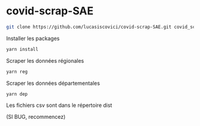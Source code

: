 # covid-scrap-SAE

```bash
git clone https://github.com/lucasiscovici/covid-scrap-SAE.git covid_scrap_SAE && cd covid_scrap_SAE
```
Installer les packages
```bash
yarn install
```

Scraper les données régionales

```bash
yarn reg
```

Scraper les données départementales

```bash
yarn dep
```

Les fichiers csv sont dans le répertoire dist

(SI BUG, recommencez)
